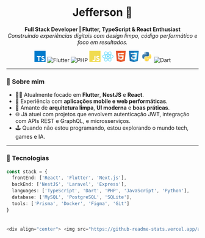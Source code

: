 <h1 align="center">Jefferson 🧠</h1>

<p align="center">
  <b>Full Stack Developer | Flutter, TypeScript & React Enthusiast</b><br>
  <i>Construindo experiências digitais com design limpo, código performático e foco em resultados.</i>
</p>

<div align="center">
  <img src="https://raw.githubusercontent.com/devicons/devicon/master/icons/typescript/typescript-plain.svg" height="30" alt="TypeScript"/>
  <img src="https://iconape.com/wp-content/files/yb/61798/svg/flutter-logo.svg" height="30" alt="Flutter"/>
  <img src="https://upload.wikimedia.org/wikipedia/commons/thumb/3/31/Webysther_20160423_-_Elephpant.svg/2560px-Webysther_20160423_-_Elephpant.svg.png" height="30" alt="PHP"/>
  <img src="https://raw.githubusercontent.com/devicons/devicon/master/icons/javascript/javascript-plain.svg" height="30" alt="JavaScript"/>
  <img src="https://raw.githubusercontent.com/devicons/devicon/master/icons/react/react-original.svg" height="30" alt="React"/>
  <img src="https://raw.githubusercontent.com/devicons/devicon/master/icons/html5/html5-original.svg" height="30" alt="HTML5"/>
  <img src="https://raw.githubusercontent.com/devicons/devicon/master/icons/css3/css3-original.svg" height="30" alt="CSS3"/>
  <img src="https://raw.githubusercontent.com/devicons/devicon/master/icons/python/python-original.svg" height="30" alt="Python"/>
  <img src="https://www.scottbrady91.com/img/logos/dart.svg" height="30" alt="Dart"/>
</div>

---

### 🧩 Sobre mim

- 👨‍💻 Atualmente focado em **Flutter**, **NestJS** e **React**.
- 🚀 Experiência com **aplicações mobile e web performáticas**.
- 🧱 Amante de **arquitetura limpa**, **UI moderna** e **boas práticas**.
- 🌐 Já atuei com projetos que envolvem autenticação JWT, integração com APIs REST e GraphQL, e microsserviços.
- 🕹️ Quando não estou programando, estou explorando o mundo tech, games e IA.

---

### 🚀 Tecnologias

```ts
const stack = {
  frontEnd: ['React', 'Flutter', 'Next.js'],
  backEnd: ['NestJS', 'Laravel', 'Express'],
  languages: ['TypeScript', 'Dart', 'PHP', 'JavaScript', 'Python'],
  database: ['MySQL', 'PostgreSQL', 'SQLite'],
  tools: ['Prisma', 'Docker', 'Figma', 'Git']
}


<div align="center"> <img src="https://github-readme-stats.vercel.app/api?username=jeffersonceo&show_icons=true&theme=radical&hide_title=true&hide_border=true" height="150"> <img src="https://github-readme-stats.vercel.app/api/top-langs/?usernamejeffersonceo&layout=compact&theme=radical&hide_border=true" height="150"> </div>
